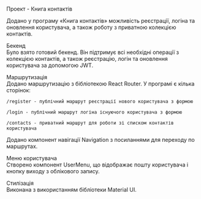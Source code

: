 Проект - Книга контактів

Додано у програму «Книга контактів» можливість реєстрації, логіна та оновлення користувача, а також роботу з приватною колекцією контактів.

Бекенд  
Було взято готовий бекенд.  Він підтримує всі необхідні операції з колекцією контактів, а також реєстрацію, логін та оновлення користувача за допомогою JWT.

Маршрутизація   
Додано маршрутизацію з бібліотекою React Router. У програмі є кілька сторінок:

    /register - публічний маршрут реєстрації нового користувача з формою

    /login - публічний маршрут логіна існуючого користувача з формою

    /contacts - приватний маршрут для роботи зі списком контактів користувача


Додано компонент навігації Navigation з посиланнями для переходу по маршрутах.

Меню користувача  
Створено компонент UserMenu, що відображає пошту користувача і кнопку виходу з облікового запису.

Стилізація  
Виконана з використанням бібліотеки Material UI.

